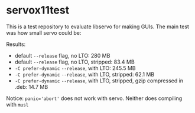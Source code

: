 # servox11test

This is a test repository to evaluate libservo for making GUIs.
The main test was how small servo could be:

Results:

- default `--release` flag, no LTO: 280 MB
- default `--release` flag, no LTO, stripped: 83.4 MB
- `-C prefer-dynamic` `--release`, with LTO: 245.5 MB
- `-C prefer-dynamic` `--release`, with LTO, stripped: 62.1 MB
- `-C prefer-dynamic` `--release`, with LTO, stripped, gzip compressed in .deb: 14.7 MB

Notice: `panic='abort'` does not work with servo. Neither does compiling with `musl`

